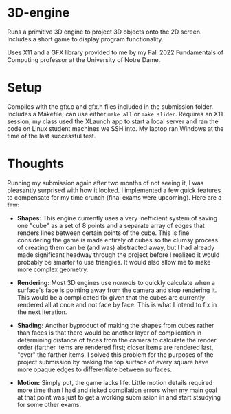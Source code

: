 # 3D-engine

Runs a primitive 3D engine to project 3D objects onto the 2D screen. Includes a short game to display program functionality.

Uses X11 and a GFX library provided to me by my Fall 2022 Fundamentals of Computing professor at the University of Notre Dame.


# Setup

Compiles with the gfx.o and gfx.h files included in the submission folder. Includes a Makefile; can use either `make all` or `make slider`.
Requires an X11 session; my class used the XLaunch app to start a local server and ran the code on Linux student machines we SSH into. My laptop ran Windows at the time of the last successful test.


# Thoughts

Running my submission again after two months of not seeing it, I was pleasantly surprised with how it looked. I implemented a few quick features to compensate for my time crunch (final exams were upcoming). Here are a few:

  * __Shapes:__ This engine currently uses a very inefficient system of saving one "cube" as a set of 8 points and a separate array of edges that renders lines between certain points of the cube. This is fine considering the game is made entirely of cubes so the clumsy process of creating them can be (and was) abstracted away, but I had already made significant headway through the project before I realized it would probably be smarter to use triangles. It would also allow me to make more complex geometry.

  * __Rendering:__ Most 3D engines use _normals_ to quickly calculate when a surface's face is pointing away from the camera and stop rendering it. This would be a complicated fix given that the cubes are currently rendered all at once and not face by face. This is what I intend to fix in the next iteration.

  * __Shading:__ Another byproduct of making the shapes from cubes rather than faces is that there would be another layer of complication in determining distance of faces from the camera to calculate the render order (farther items are rendered first; closer items are rendered last, "over" the farther items. I solved this problem for the purposes of the project submission by making the top surface of every square have more opaque edges to differentiate between surfaces.

  * __Motion:__ Simply put, the game lacks life. Little motion details required more time than I had and risked compilation errors when my main goal at that point was just to get a working submission in and start stsudying for some other exams.
